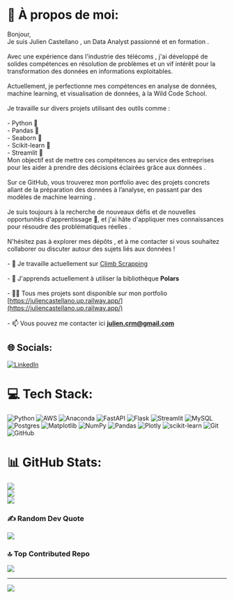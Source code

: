 # 💫 À propos de moi:
Bonjour,
<br>Je suis Julien Castellano , un Data Analyst passionné et en formation .<br>
<br>Avec une expérience dans l'industrie des télécoms , j'ai développé de solides compétences en résolution de problèmes et un vif intérêt pour la transformation des données en informations exploitables.<br>
<br>Actuellement, je perfectionne mes compétences en analyse de données, machine learning, et visualisation de données, à la Wild Code School.<br>
<br>Je travaille sur divers projets utilisant des outils comme :<br>
<br>- Python 🐍
<br>- Pandas 🐼
<br>- Seaborn 🌊
<br>- Scikit-learn 🧬 
<br>- Streamlit 🚀
<br>Mon objectif est de mettre ces compétences au service des entreprises pour les aider à prendre des décisions éclairées grâce aux données .<br>
<br>Sur ce GitHub, vous trouverez mon portfolio avec des projets concrets allant de la préparation des données à l’analyse, en passant par des modèles de machine learning .<br>
<br>Je suis toujours à la recherche de nouveaux défis et de nouvelles opportunités d'apprentissage 🚀, et j'ai hâte d'appliquer mes connaissances pour résoudre des problématiques réelles .<br>
<br>N'hésitez pas à explorer mes dépôts , et à me contacter si vous souhaitez collaborer ou discuter autour des sujets liés aux données !<br>
<br>- 🔭 Je travaille actuellement sur  [Climb Scrapping](https://github.com/Julcrm/Climb_Scrapping)<br>
<br>- 🌱 J'apprends actuellement à utiliser la bibliothèque **Polars**<br>
<br>- 👨‍💻 Tous mes projets sont disponible sur mon portfolio [https://juliencastellano.up.railway.app/](https://juliencastellano.up.railway.app/)<br>
<br>- 📫 Vous pouvez me contacter ici  **julien.crm@gmail.com**<br>


## 🌐 Socials:
[![LinkedIn](https://img.shields.io/badge/LinkedIn-%230077B5.svg?logo=linkedin&logoColor=white)](https://linkedin.com/in/julien-castellano) 

# 💻 Tech Stack:
![Python](https://img.shields.io/badge/python-3670A0?style=for-the-badge&logo=python&logoColor=ffdd54) ![AWS](https://img.shields.io/badge/AWS-%23FF9900.svg?style=for-the-badge&logo=amazon-aws&logoColor=white) ![Anaconda](https://img.shields.io/badge/Anaconda-%2344A833.svg?style=for-the-badge&logo=anaconda&logoColor=white) ![FastAPI](https://img.shields.io/badge/FastAPI-005571?style=for-the-badge&logo=fastapi) ![Flask](https://img.shields.io/badge/flask-%23000.svg?style=for-the-badge&logo=flask&logoColor=white) ![Streamlit](https://img.shields.io/badge/Streamlit-%23FE4B4B.svg?style=for-the-badge&logo=streamlit&logoColor=white) ![MySQL](https://img.shields.io/badge/mysql-4479A1.svg?style=for-the-badge&logo=mysql&logoColor=white) ![Postgres](https://img.shields.io/badge/postgres-%23316192.svg?style=for-the-badge&logo=postgresql&logoColor=white) ![Matplotlib](https://img.shields.io/badge/Matplotlib-%23ffffff.svg?style=for-the-badge&logo=Matplotlib&logoColor=black) ![NumPy](https://img.shields.io/badge/numpy-%23013243.svg?style=for-the-badge&logo=numpy&logoColor=white) ![Pandas](https://img.shields.io/badge/pandas-%23150458.svg?style=for-the-badge&logo=pandas&logoColor=white) ![Plotly](https://img.shields.io/badge/Plotly-%233F4F75.svg?style=for-the-badge&logo=plotly&logoColor=white) ![scikit-learn](https://img.shields.io/badge/scikit--learn-%23F7931E.svg?style=for-the-badge&logo=scikit-learn&logoColor=white) ![Git](https://img.shields.io/badge/git-%23F05033.svg?style=for-the-badge&logo=git&logoColor=white) ![GitHub](https://img.shields.io/badge/github-%23121011.svg?style=for-the-badge&logo=github&logoColor=white)
# 📊 GitHub Stats:
![](https://github-readme-stats.vercel.app/api?username=Julcrm&theme=tokyonight&hide_border=false&include_all_commits=false&count_private=false)<br/>
![](https://github-readme-streak-stats.herokuapp.com/?user=Julcrm&theme=tokyonight&hide_border=false)<br/>
![](https://github-readme-stats.vercel.app/api/top-langs/?username=Julcrm&theme=tokyonight&hide_border=false&include_all_commits=false&count_private=false&layout=compact)

### ✍️ Random Dev Quote
![](https://quotes-github-readme.vercel.app/api?type=horizontal&theme=tokyonight)

### 🔝 Top Contributed Repo
![](https://github-contributor-stats.vercel.app/api?username=Julcrm&limit=5&theme=tokyonight&combine_all_yearly_contributions=true)

---
[![](https://visitcount.itsvg.in/api?id=Julcrm&icon=5&color=0)](https://visitcount.itsvg.in)

<!-- Proudly created with GPRM ( https://gprm.itsvg.in ) -->
